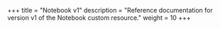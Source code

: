 +++
title = "Notebook v1"
description = "Reference documentation for version v1 of the Notebook custom resource."
weight = 10
+++

